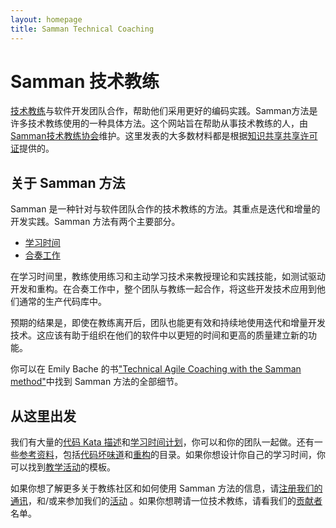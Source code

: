 ```yaml
---
layout: homepage
title: Samman Technical Coaching
---
```


# Samman 技术教练

[技术教练](/reference/technical_coach_definition.html)与软件开发团队合作，帮助他们采用更好的编码实践。Samman方法是许多技术教练使用的一种具体方法。这个网站旨在帮助从事技术教练的人，由[Samman技术教练协会](/society/index.html)维护。这里发表的大多数材料都是根据[知识共享共享许可证](LICENSE.html)提供的。

## 关于 Samman 方法

Samman 是一种针对与软件团队合作的技术教练的方法。其重点是迭代和增量的开发实践。Samman 方法有两个主要部分。

- [学习时间](/learning_hours/index.html)
- [合奏工作](/reference/ensemble_definition.html)

在学习时间里，教练使用练习和主动学习技术来教授理论和实践技能，如测试驱动开发和重构。在合奏工作中，整个团队与教练一起合作，将这些开发技术应用到他们通常的生产代码库中。

预期的结果是，即使在教练离开后，团队也能更有效和持续地使用迭代和增量开发技术。这应该有助于组织在他们的软件中以更短的时间和更高的质量建立新的功能。

你可以在 Emily Bache 的书["Technical Agile Coaching with the Samman method"](https://leanpub.com/techagilecoach)中找到 Samman 方法的全部细节。

## 从这里出发

我们有大量的[代码 Kata 描述](/kata_descriptions/index.html)和[学习时间计划](/learning_hours/index.html)，你可以和你的团队一起做。还有一些[参考资料](/reference/index.html)，包括[代码坏味道](/reference/code_smells/index.html)和[重构](/reference/refactorings/index.html)的目录。如果你想设计你自己的学习时间，你可以找到[教学活动](/activities/index.html)的模板。

如果你想了解更多关于教练社区和如何使用 Samman 方法的信息，请[注册我们的通讯](https://share-eu1.hsforms.com/1pvE5eTT2RWyYJtyH4AJSuwf6aty)，和/或来参加我们的[活动](/society/events/index.html) 。如果你想聘请一位技术教练，请看我们的[贡献者](/society/contributors/index.html)名单。
